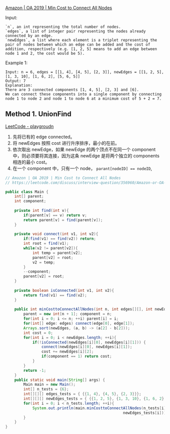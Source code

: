 [Amazon | OA 2019 | Min Cost to Connect All Nodes](https://leetcode.com/discuss/interview-question/356981/amazon-oa-2019-min-cost-to-connect-all-nodes)

Input:

    `n`, an int representing the total number of nodes.
    `edges`, a list of integer pair representing the nodes already connected by an edge.
    `newEdges`, a list where each element is a triplet representing the pair of nodes between which an edge can be added and the cost of addition, respectively (e.g. [1, 2, 5] means to add an edge between node 1 and 2, the cost would be 5).

Example 1:

    Input: n = 6, edges = [[1, 4], [4, 5], [2, 3]], newEdges = [[1, 2, 5], [1, 3, 10], [1, 6, 2], [5, 6, 5]]
    Output: 7
    Explanation:
    There are 3 connected components [1, 4, 5], [2, 3] and [6].
    We can connect these components into a single component by connecting node 1 to node 2 and node 1 to node 6 at a minimum cost of 5 + 2 = 7.


## Method 1. UnionFind
[LeetCode - playgroudn](https://leetcode.com/playground/EwHL5ypd)
1. 先将已有的 edge connected。
2. 将 newEdges 按照 cost 进行升序排序，最小的在前。
3. 依次取出 newEdge，如果 newEdge 的两个顶点不在同一个 component 中，则必须要将其连接，因为这条 newEdge 是将两个独立的 components 相连的最小 cost。
4. 在一个 component 中，只有一个 node， `parant[nodeID] == nodeID`,
```java
// Amazon | OA 2019 | Min Cost to Connect All Nodes
// https://leetcode.com/discuss/interview-question/356960/Amazon-or-OA-2019-or-Find-Pair-With-Given-Sum

public class Main {
    int[] parent;
    int component;
    
    private int find(int v){
        if(parent[v] == v) return v;
        return parent[v] = find(parent[v]);
    }
    
    private void connect(int v1, int v2){  
        if(find(v1) == find(v2)) return;
        int root = find(v1);
        while(v2 != parent[v2]){
            int temp = parent[v2];
            parent[v2] = root;
            v2 = temp;
        }
        --component;
        parent[v2] = root;
    }
    
    private boolean isConnected(int v1, int v2){
        return find(v1) == find(v2);
    }
    
    public int minCosttoConnectAllNodes(int n, int edges[][], int newEdges[][]){
        parent = new int[n + 1]; component = n;
        for(int i = 0; i <= n; ++i) parent[i] = i;
        for(int[] edge: edges) connect(edge[0], edge[1]);
        Arrays.sort(newEdges, (a, b) -> (a[2] - b[2]));
        int cost = 0;
        for(int i = 0; i < newEdges.length; ++i){
            if(!isConnected(newEdges[i][0], newEdges[i][1])) {
                connect(newEdges[i][0], newEdges[i][1]);
                cost += newEdges[i][2];
                if(component == 1) return cost;
            }
        }
        return -1;
    }
    public static void main(String[] args) {
        Main main = new Main();
        int[] n_tests = {6};
        int[][][] edges_tests = { {{1, 4}, {4, 5}, {2, 3}}};
        int[][][] newEdges_tests = { {{1, 2, 5}, {1, 3, 10}, {1, 6, 2}, {5, 6, 5}}};
        for(int i = 0; i < n_tests.length; ++i){
            System.out.println(main.minCosttoConnectAllNodes(n_tests[i], edges_tests[i],
                                                    newEdges_tests[i]));
        }
    }
}
```

